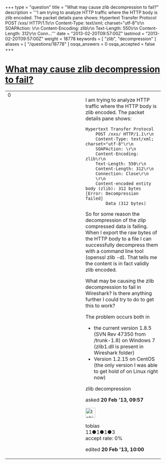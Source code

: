 +++
type = "question"
title = "What may cause zlib decompression to fail?"
description = '''I am trying to analyze HTTP traffic where the HTTP body is zlib encoded. The packet details pane shows: Hypertext Transfer Protocol  POST /xxs/ HTTP/1.1&#92;r&#92;n  Content-Type: text/xml; charset=&quot;utf-8&quot;&#92;r&#92;n  SOAPAction: &#92;r&#92;n  Content-Encoding: zlib&#92;r&#92;n  Text-Length: 550&#92;r&#92;n  Content-Length: 312&#92;r&#92;n  Conn...'''
date = "2013-02-20T09:57:00Z"
lastmod = "2013-02-20T09:57:00Z"
weight = 18778
keywords = [ "zlib", "decompression" ]
aliases = [ "/questions/18778" ]
osqa_answers = 0
osqa_accepted = false
+++

<div class="headNormal">

# [What may cause zlib decompression to fail?](/questions/18778/what-may-cause-zlib-decompression-to-fail)

</div>

<div id="main-body">

<div id="askform">

<table id="question-table" style="width:100%;"><colgroup><col style="width: 50%" /><col style="width: 50%" /></colgroup><tbody><tr class="odd"><td style="width: 30px; vertical-align: top"><div class="vote-buttons"><span id="post-18778-upvote" class="ajax-command post-vote up" rel="nofollow" title="I like this post (click again to cancel)"> </span><div id="post-18778-score" class="post-score" title="current number of votes">0</div><span id="post-18778-downvote" class="ajax-command post-vote down" rel="nofollow" title="I dont like this post (click again to cancel)"> </span> <span id="favorite-mark" class="ajax-command favorite-mark" rel="nofollow" title="mark/unmark this question as favorite (click again to cancel)"> </span><div id="favorite-count" class="favorite-count"></div></div></td><td><div id="item-right"><div class="question-body"><p>I am trying to analyze HTTP traffic where the HTTP body is zlib encoded. The packet details pane shows:</p><pre><code>Hypertext Transfer Protocol
    POST /xxs/ HTTP/1.1\r\n
    Content-Type: text/xml; charset=&quot;utf-8&quot;\r\n
    SOAPAction: \r\n
    Content-Encoding: zlib\r\n
    Text-Length: 550\r\n
    Content-Length: 312\r\n
    Connection: Close\r\n
    \r\n
    Content-encoded entity body (zlib): 312 bytes [Error: Decompression failed]
        Data (312 bytes)</code></pre><p>So for some reason the decompression of the zlip compressed data is failing. When I export the raw bytes of the HTTP body to a file I can successfully decompress them with a command line tool (openssl zlib -d). That tells me the content is in fact validly zlib encoded.</p><p>What may be causing the zlib decompression to fail in Wireshark? Is there anything further I could try to do to get this to work?</p><p>The problem occurs both in</p><ul><li>the current version 1.8.5 (SVN Rev 47350 from /trunk-1.8) on Windows 7 (zlib1.dll is present in Wireshark folder)</li><li>Version 1.2.15 on CentOS (the only version I was able to get hold of on Linux right now)</li></ul></div><div id="question-tags" class="tags-container tags"><span class="post-tag tag-link-zlib" rel="tag" title="see questions tagged &#39;zlib&#39;">zlib</span> <span class="post-tag tag-link-decompression" rel="tag" title="see questions tagged &#39;decompression&#39;">decompression</span></div><div id="question-controls" class="post-controls"></div><div class="post-update-info-container"><div class="post-update-info post-update-info-user"><p>asked <strong>20 Feb '13, 09:57</strong></p><img src="https://secure.gravatar.com/avatar/710a14b2c62659199e7e7453ad873be0?s=32&amp;d=identicon&amp;r=g" class="gravatar" width="32" height="32" alt="tobias&#39;s gravatar image" /><p><span>tobias</span><br />
<span class="score" title="11 reputation points">11</span><span title="1 badges"><span class="badge1">●</span><span class="badgecount">1</span></span><span title="1 badges"><span class="silver">●</span><span class="badgecount">1</span></span><span title="3 badges"><span class="bronze">●</span><span class="badgecount">3</span></span><br />
<span class="accept_rate" title="Rate of the user&#39;s accepted answers">accept rate:</span> <span title="tobias has no accepted answers">0%</span></p></div><div class="post-update-info post-update-info-edited"><p><span> edited <strong>20 Feb '13, 10:00</strong> </span></p></div></div><div id="comments-container-18778" class="comments-container"></div><div id="comment-tools-18778" class="comment-tools"></div><div class="clear"></div><div id="comment-18778-form-container" class="comment-form-container"></div><div class="clear"></div></div></td></tr></tbody></table>

</div>

</div>

